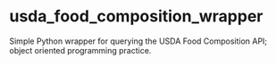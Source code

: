 # usda_food_composition_wrapper
Simple Python wrapper for querying the USDA Food Composition API; object oriented programming practice.
